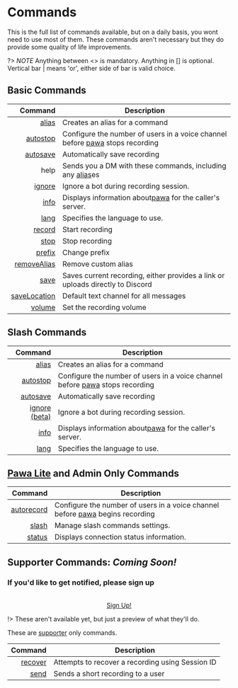 # Commands

This is the full list of commands available, but on a daily basis, you wont need to use most of them. These commands aren't necessary but they do provide some quality of life improvements.

?> _NOTE_ Anything between <> is mandatory. Anything in [] is optional. Vertical bar | means 'or', either side of bar is valid choice.

## Basic Commands

|                                  Command | Description                                                                                     |
|-----------------------------------------:|-------------------------------------------------------------------------------------------------|
|               [alias](commands/alias.md) | Creates an alias for a command                                                                  |
|         [autostop](commands/autostop.md) | Configure the number of users in a voice channel before [pawa](https://pawa.im) stops recording |
|         [autosave](commands/autosave.md) | Automatically save recording                                                                    |
|                                     help | Sends you a DM with these commands, including any [alias](commands/alias.md)es                  |
|             [ignore](commands/ignore.md) | Ignore a bot during recording session.                                                          |
|                 [info](commands/info.md) | Displays information about[pawa](https://pawa.im) for the caller's server.                      |
|                 [lang](commands/lang.md) | Specifies the language to use.                                                                  |
|             [record](commands/record.md) | Start recording                                                                                 |
|                 [stop](commands/stop.md) | Stop recording                                                                                  |
|             [prefix](commands/prefix.md) | Change prefix                                                                                   |
|   [removeAlias](commands/removealias.md) | Remove custom alias                                                                             |
|                 [save](commands/save.md) | Saves current recording, either provides a link or uploads directly to Discord                  |
| [saveLocation](commands/savelocation.md) | Default text channel for all messages                                                           |
|             [volume](commands/volume.md) | Set the recording volume                                                                        |

## Slash Commands

|                             Command | Description                                                                                     |
|------------------------------------:|-------------------------------------------------------------------------------------------------|
|          [alias](commands/alias.md) | Creates an alias for a command                                                                  |
|    [autostop](commands/autostop.md) | Configure the number of users in a voice channel before [pawa](https://pawa.im) stops recording |
|    [autosave](commands/autosave.md) | Automatically save recording                                                                    |
| [ignore (beta)](commands/ignore.md) | Ignore a bot during recording session.                                                          |
|            [info](commands/info.md) | Displays information about[pawa](https://pawa.im) for the caller's server.                      |
|            [lang](commands/lang.md) | Specifies the language to use.                                                                  |

## [Pawa Lite](/pawalite) and Admin Only Commands
|                              Command | Description                                                                                      |
|-------------------------------------:|--------------------------------------------------------------------------------------------------|
| [autorecord](commands/autorecord.md) | Configure the number of users in a voice channel before [pawa](https://pawa.im) begins recording |
|           [slash](commands/slash.md) | Manage slash commands settings.                                                                  |
|         [status](commands/status.md) | Displays connection status information.                                                          |

## Supporter Commands: _Coming Soon!_

### If you'd like to get notified, please sign up

<br/>
<div style="text-align: center">
  <a class="button" href="#/notify">Sign Up!</a>
</div>

!> These aren't available yet, but just a preview of what they'll do.

These are [supporter](https://github.com/sponsors/jvtrigueros) only commands.

|                              Command | Description                                                                                      |
|-------------------------------------:|--------------------------------------------------------------------------------------------------|
|       [recover](commands/recover.md) | Attempts to recover a recording using Session ID                                                 |
|             [send](commands/send.md) | Sends a short recording to a user                                                                |
